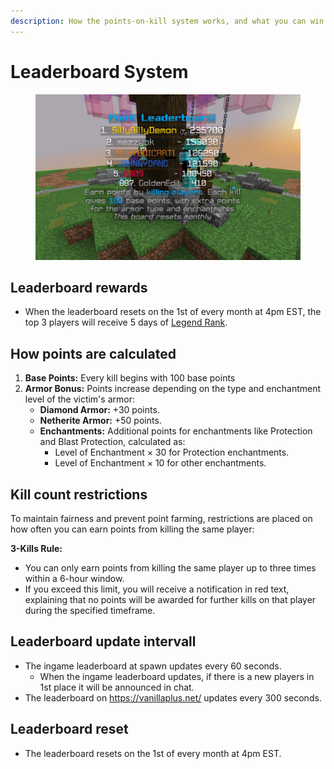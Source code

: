 ```yaml
---
description: How the points-on-kill system works, and what you can win from it.
---
```


# Leaderboard System

<figure><img src="../.gitbook/assets/324626437-5709df20-4818-4990-90cc-e793150b6bf1.png" alt=""><figcaption></figcaption></figure>

## Leaderboard rewards

* When the leaderboard resets on the 1st of every month at 4pm EST, the top 3 players will receive 5 days of [Legend Rank](broken-reference).

## How points are calculated

1. **Base Points:** Every kill begins with 100 base points
2. **Armor Bonus:** Points increase depending on the type and enchantment level of the victim's armor:
   * **Diamond Armor:** +30 points.
   * **Netherite Armor:** +50 points.
   * **Enchantments:** Additional points for enchantments like Protection  and Blast Protection, calculated as:
     * Level of Enchantment × 30 for Protection enchantments.
     * Level of Enchantment × 10 for other enchantments.

## Kill count restrictions

To maintain fairness and prevent point farming, restrictions are placed on how often you can earn points from killing the same player:

**3-Kills Rule:**

* You can only earn points from killing the same player up to three times within a 6-hour window.
* If you exceed this limit, you will receive a notification in red text, explaining that no points will be awarded for further kills on that player during the specified timeframe.

## Leaderboard update intervall

* The ingame leaderboard at spawn updates every 60 seconds.
  * When the ingame leaderboard updates, if there is a new players in 1st place it will be announced in chat.
* The leaderboard on https://vanillaplus.net/ updates every 300 seconds.

## Leaderboard reset

* The leaderboard resets on the 1st of every month at 4pm EST.
